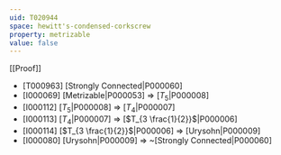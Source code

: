 ```yaml
---
uid: T020944
space: hewitt's-condensed-corkscrew
property: metrizable
value: false
---
```

[[Proof]]

* [T000963] [Strongly Connected|P000060]
* [I000069] [Metrizable|P000053] => [$T_5$|P000008]
* [I000112] [$T_5$|P000008] => [$T_4$|P000007]
* [I000113] [$T_4$|P000007] => [$T_{3 \frac{1}{2}}$|P000006]
* [I000114] [$T_{3 \frac{1}{2}}$|P000006] => [Urysohn|P000009]
* [I000080] [Urysohn|P000009] => ~[Strongly Connected|P000060]

